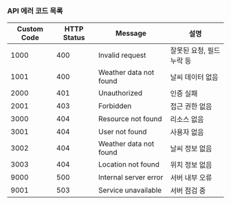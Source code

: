 ### API 에러 코드 목록

| Custom Code | HTTP Status | Message                     | 설명 |
|-------------|-------------|-----------------------------|------|
| 1000        | 400         | Invalid request             | 잘못된 요청, 필드 누락 등 |
| 1001        | 400         | Weather data not found      | 날씨 데이터 없음 |
| 2000        | 401         | Unauthorized                | 인증 실패 |
| 2001        | 403         | Forbidden                   | 접근 권한 없음 |
| 3000        | 404         | Resource not found          | 리소스 없음 |
| 3001        | 404         | User not found              | 사용자 없음 |
| 3002        | 404         | Weather data not found      | 날씨 정보 없음 |
| 3003        | 404         | Location not found          | 위치 정보 없음 |
| 9000        | 500         | Internal server error       | 서버 내부 오류 |
| 9001        | 503         | Service unavailable         | 서버 점검 중 |
